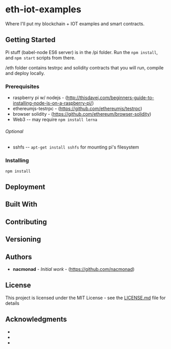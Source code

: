 # eth-iot-examples

Where I'll put my blockchain + IOT examples and smart contracts.

## Getting Started

Pi stuff (babel-node ES6 server) is in the /pi folder.  Run the ````npm install````, and ````npm start```` scripts from there.

/eth folder contains testrpc and solidity contracts that you will run, compile and deploy locally.

### Prerequisites

* raspberry pi w/ nodejs - (http://thisdavej.com/beginners-guide-to-installing-node-js-on-a-raspberry-pi/)
* ethereumjs-testrpc - (https://github.com/ethereumjs/testrpc)
* browser solidity - (https://github.com/ethereum/browser-solidity)
* Web3 -- may require ```` npm install lerna ````

###### Optional ######
* sshfs -- ```` apt-get install sshfs ```` for mounting pi's filesystem

### Installing

```` npm install ````

## Deployment


## Built With

## Contributing

## Versioning


## Authors

* **nacmonad** - *Initial work* - (https://github.com/nacmonad)

## License

This project is licensed under the MIT License - see the [LICENSE.md](LICENSE.md) file for details

## Acknowledgments

* 
*
*
